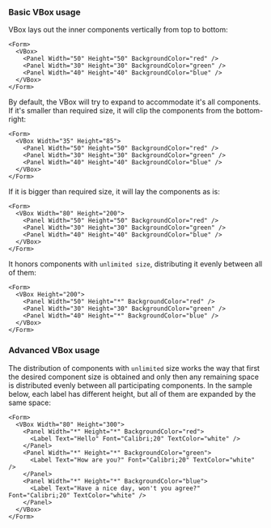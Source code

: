 ﻿### Basic VBox usage

VBox lays out the inner components vertically from top to bottom:

```!SNIPPET
<Form>
  <VBox>
    <Panel Width="50" Height="50" BackgroundColor="red" />
    <Panel Width="30" Height="30" BackgroundColor="green" />
    <Panel Width="40" Height="40" BackgroundColor="blue" />
  </VBox>
</Form>
```

By default, the VBox will try to expand to accommodate it's all components. If it's smaller than required size, it will clip the components from the bottom-right:
```!SNIPPET
<Form>
  <VBox Width="35" Height="85">
    <Panel Width="50" Height="50" BackgroundColor="red" />
    <Panel Width="30" Height="30" BackgroundColor="green" />
    <Panel Width="40" Height="40" BackgroundColor="blue" />
  </VBox>
</Form>
```

If it is bigger than required size, it will lay the components as is:
```!SNIPPET
<Form>
  <VBox Width="80" Height="200">
    <Panel Width="50" Height="50" BackgroundColor="red" />
    <Panel Width="30" Height="30" BackgroundColor="green" />
    <Panel Width="40" Height="40" BackgroundColor="blue" />
  </VBox>
</Form>
```

It honors components with `unlimited size`, distributing it evenly between all of them:
```!SNIPPET
<Form>
  <VBox Height="200">
    <Panel Width="50" Height="*" BackgroundColor="red" />
    <Panel Width="30" Height="30" BackgroundColor="green" />
    <Panel Width="40" Height="*" BackgroundColor="blue" />
  </VBox>
</Form>
```

### Advanced VBox usage

The distribution of components with `unlimited` size works the way that first the desired component size is obtained and only then any remaining space is distributed evenly between all participating components.
In the sample below, each label has different height, but all of them are expanded by the same space:

```!SNIPPET
<Form>
  <VBox Width="80" Height="300">
    <Panel Width="*" Height="*" BackgroundColor="red">
      <Label Text="Hello" Font="Calibri;20" TextColor="white" />
    </Panel>
    <Panel Width="*" Height="*" BackgroundColor="green">
      <Label Text="How are you?" Font="Calibri;20" TextColor="white" />
    </Panel>
    <Panel Width="*" Height="*" BackgroundColor="blue">
      <Label Text="Have a nice day, won't you agree?" Font="Calibri;20" TextColor="white" />
    </Panel>
  </VBox>
</Form>
```